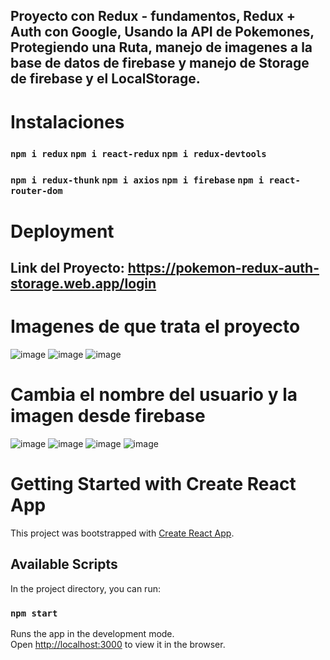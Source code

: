 ## Proyecto con Redux - fundamentos, Redux + Auth con Google, Usando la API de Pokemones, Protegiendo una Ruta, manejo de imagenes a la base de datos de firebase y manejo de Storage de firebase y el LocalStorage.

# Instalaciones
### `npm i redux`  `npm i react-redux` `npm i redux-devtools`
### `npm i redux-thunk` `npm i axios` `npm i firebase` `npm i react-router-dom`

# Deployment
## Link del Proyecto: https://pokemon-redux-auth-storage.web.app/login

# Imagenes de que trata el proyecto
![image](https://user-images.githubusercontent.com/46203192/112895682-a6a31100-909a-11eb-9ce0-73db688d289d.png)
![image](https://user-images.githubusercontent.com/46203192/112895926-fb468c00-909a-11eb-9abb-cea340e38c9a.png)
![image](https://user-images.githubusercontent.com/46203192/113070492-e859b780-917f-11eb-9819-4cd530bc8f23.png)

# Cambia el nombre del usuario y la imagen desde firebase
![image](https://user-images.githubusercontent.com/46203192/113070684-66b65980-9180-11eb-9e9d-99f68b23297d.png)
![image](https://user-images.githubusercontent.com/46203192/113071287-a92c6600-9181-11eb-973e-754a11977701.png)
![image](https://user-images.githubusercontent.com/46203192/113070720-7a61c000-9180-11eb-8bd5-9e4c2fd6babf.png)
![image](https://user-images.githubusercontent.com/46203192/113070757-91a0ad80-9180-11eb-920c-263b5592fbe3.png)




# Getting Started with Create React App

This project was bootstrapped with [Create React App](https://github.com/facebook/create-react-app).

## Available Scripts

In the project directory, you can run:

### `npm start`

Runs the app in the development mode.\
Open [http://localhost:3000](http://localhost:3000) to view it in the browser.
